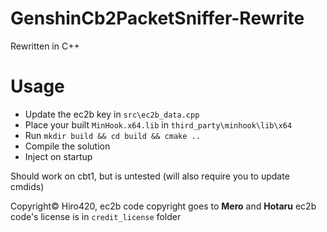 # GenshinCb2PacketSniffer-Rewrite
Rewritten in C++

# Usage
- Update the ec2b key in `src\ec2b_data.cpp`
- Place your built `MinHook.x64.lib` in `third_party\minhook\lib\x64`
- Run `mkdir build && cd build && cmake ..`
- Compile the solution
- Inject on startup

Should work on cbt1, but is untested (will also require you to update cmdids)

Copyright© Hiro420, ec2b code copyright goes to **Mero** and **Hotaru**
ec2b code's license is in `credit_license` folder